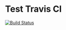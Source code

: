 # Test Travis CI
[![Build Status](https://travis-ci.com/zxul767/test-travis.svg?branch=master)](https://travis-ci.com/zxul767/test-travis)

